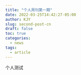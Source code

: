 ```yaml
---
title: "个人周刊第一期"
date: 2022-03-25T14:42:27-05:00
author: KJY
slug: second-post-cn
draft: false
toc: true
categories:
  - news
tags:
  - article
---
```



个人测试
